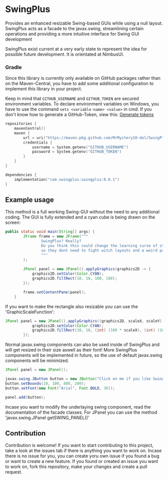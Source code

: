 # SwingPlus
Provides an enhanced resizable Swing-based GUIs while using a null layout.
SwingPlus acts as a facade to the javax.swing, streamlining
certain operations and providing a more intuitive interface for Swing GUI development

SwingPlus exist current at a very early state to represent the idea for possible future development.
It is orientated at NimbusUI.

### Gradle
Since this library is currently only available on GitHub packages rather than on the Maven-Central, 
you have to add some additional configuration to implement this library in your project.

Keep in mind that `GITHUB_USERNAME` and `GITHUB_TOKEN` are secured environment variables.
To declare environment variables on Windows, you have to use the command `setx <variable-name> <value>` in cmd.
If you don't know how to generate a GitHub-Token, view this:
[Generate tokens](https://docs.github.com/en/authentication/keeping-your-account-and-data-secure/managing-your-personal-access-tokens#creating-a-fine-grained-personal-access-token)
```kotlin
repositories {
    mavenCentral()
    maven {
        url = uri("https://maven.pkg.github.com/MrMystery10-del/SwingPlus")
        credentials {
            username = System.getenv("GITHUB_USERNAME")
            password = System.getenv("GITHUB_TOKEN")
        }
    }
}

dependencies {
    implementation("com.swingplus:swingplus:0.0.1")
}
```

## Example usage

This method is a full working Swing-GUI without the need to any additional coding.
The GUI is fully extended and a cyan cube is being drawn on the screen:
```java
public static void main(String[] args) {
        JFrame frame = new JFrame("""
                SwingPlus? Really?
                Do you think this could change the learning curve of students,
                so they dont need to fight witch layouts and a weird pack() method?
                """
        );
        
        JPanel panel = new JPanel().applyGraphics(graphics2D -> {
            graphics2D.setColor(Color.CYAN);
            graphics2D.fillRect(10, 10, 100, 100);
        });

        frame.setContentPane(panel);
    }
```

If you want to make the rectangle also resizable you can use the 'GraphicScaleFunction':
```java
JPanel panel = new JPanel().applyGraphics((graphics2D, scaleX, scaleY) -> {
            graphics2D.setColor(Color.CYAN);
            graphics2D.fillRect(10, 10, (int) (100 * scaleX), (int) (100 * scaleY));
        });
```

Normal javax.swing components can also be used inside of SwingPlus and will get resized in their size aswell as their font!
More SwingPlus components will be implemented in future, so the use of default javax.swing components will be minimized.
```java
JPanel panel = new JPanel();

javax.swing.JButton button = new JButton("Click on me if you like SwingPlus :P");
button.setBounds(10, 100, 800, 200);
button.setFont(new Font("Arial", Font.BOLD, 36));

panel.add(button);
```

Incase you want to modify the underlaying swing component, read the documentation of the facade classes.
For JPanel you can use the method 'javax.swing.JPanel getSWING_PANEL()'

## Contribution

Contribution is welcome! If you want to start contributing to this project, take a look at the issues tab if there is anything you want to work on.
Incase there is no issue for you, you can create yoru own issue if you found a bug or want to create a new feature.
If you found or created an issue you want to work on, fork this repository, make your changes and create a pull request.
